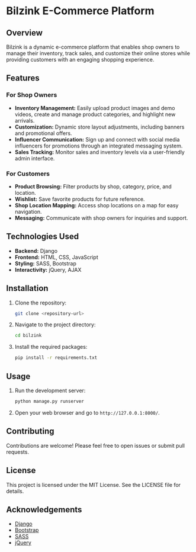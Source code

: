 # Bilzink E-Commerce Platform

## Overview
Bilzink is a dynamic e-commerce platform that enables shop owners to manage their inventory, track sales, and customize their online stores while providing customers with an engaging shopping experience.

## Features

### For Shop Owners
- **Inventory Management:** Easily upload product images and demo videos, create and manage product categories, and highlight new arrivals.
- **Customization:** Dynamic store layout adjustments, including banners and promotional offers.
- **Influencer Communication:** Sign up and connect with social media influencers for promotions through an integrated messaging system.
- **Sales Tracking:** Monitor sales and inventory levels via a user-friendly admin interface.

### For Customers
- **Product Browsing:** Filter products by shop, category, price, and location.
- **Wishlist:** Save favorite products for future reference.
- **Shop Location Mapping:** Access shop locations on a map for easy navigation.
- **Messaging:** Communicate with shop owners for inquiries and support.

## Technologies Used
- **Backend:** Django
- **Frontend:** HTML, CSS, JavaScript
- **Styling:** SASS, Bootstrap
- **Interactivity:** jQuery, AJAX

## Installation
1. Clone the repository:
   ```bash
   git clone <repository-url>
   ```
2. Navigate to the project directory:
   ```bash
   cd bilzink
   ```
3. Install the required packages:
   ```bash
   pip install -r requirements.txt
   ```

## Usage
1. Run the development server:
   ```bash
   python manage.py runserver
   ```
2. Open your web browser and go to `http://127.0.0.1:8000/`.

## Contributing
Contributions are welcome! Please feel free to open issues or submit pull requests.

## License
This project is licensed under the MIT License. See the LICENSE file for details.

## Acknowledgements
- [Django](https://www.djangoproject.com/)
- [Bootstrap](https://getbootstrap.com/)
- [SASS](https://sass-lang.com/)
- [jQuery](https://jquery.com/)
